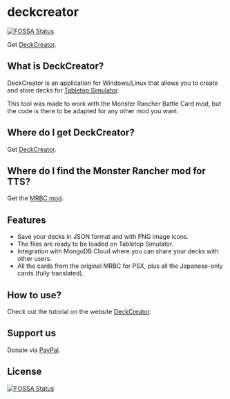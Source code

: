 # deckcreator
[![FOSSA Status](https://app.fossa.com/api/projects/git%2Bgithub.com%2Ffpiccoli%2FDeckCreator.svg?type=shield)](https://app.fossa.com/projects/git%2Bgithub.com%2Ffpiccoli%2FDeckCreator?ref=badge_shield)

Get [DeckCreator](https://www.getdeckcreator.com/).


## What is DeckCreator?

DeckCreator is an application for Windows/Linux that allows you to create and store decks for [Tabletop Simulator](https://store.steampowered.com/app/286160/Tabletop_Simulator/?snr=1_7_15__13).

This tool was made to work with the Monster Rancher Battle Card mod, but the code is there to be adapted for any other mod you want.


## Where do I get DeckCreator?

Get [DeckCreator](https://www.getdeckcreator.com/#home).

## Where do I find the Monster Rancher mod for TTS?

Get the [MRBC mod](https://steamcommunity.com/sharedfiles/filedetails/?id=1934382008).

## Features

- Save your decks in JSON format and with PNG image icons.
- The files are ready to be loaded on Tabletop Simulator.
- Integration with MongoDB Cloud where you can share your decks with other users.
- All the cards from the original MRBC for PSX, plus all the Japanese-only cards (fully translated).

## How to use?

Check out the tutorial on the website [DeckCreator](https://www.getdeckcreator.com/#timeline).

## Support us

Donate via [PayPal](https://www.getdeckcreator.com/#donate).


## License
[![FOSSA Status](https://app.fossa.com/api/projects/git%2Bgithub.com%2Ffpiccoli%2FDeckCreator.svg?type=large)](https://app.fossa.com/projects/git%2Bgithub.com%2Ffpiccoli%2FDeckCreator?ref=badge_large)
